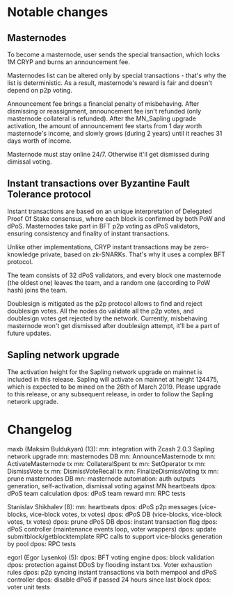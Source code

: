 Notable changes
===============

Masternodes
-----------------

To become a masternode, user sends the special transaction, which locks 1M CRYP and burns an announcement fee.

Masternodes list can be altered only by special transactions - that's why the list is deterministic. As a result, masternode's reward is fair and doesn't depend on p2p voting.

Announcement fee brings a financial penalty of misbehaving. After dismissing or reassignment, announcement fee isn't refunded (only masternode collateral is refunded). After the MN_Sapling upgrade activation, the amount of announcement fee starts from 1 day worth masternode's income, and slowly grows (during 2 years) until it reaches 31 days worth of income.

Masternode must stay online 24/7. Otherwise it'll get dismissed during dimissal voting.

Instant transactions over Byzantine Fault Tolerance protocol
-----------------

Instant transactions are based on an unique interpretation of Delegated Proof Of Stake consensus, where each block is confirmed by both PoW and dPoS.
Masternodes take part in BFT p2p voting as dPoS validators, ensuring consistency and finality of instant transactions.

Unlike other implementations, CRYP instant transactions may be zero-knowledge private, based on zk-SNARKs. That's why it uses a complex BFT protocol.

The team consists of 32 dPoS validators, and every block one masternode (the oldest one) leaves the team, and a random one (according to PoW hash) joins the team.

Doublesign is mitigated as the p2p protocol allows to find and reject doublesign votes. All the nodes do validate all the p2p votes, and doublesign votes get rejected by the network. Currently, misbehaving masternode won't get dismissed after doublesign attempt, it'll be a part of future updates.


Sapling network upgrade
-----------------
The activation height for the Sapling network upgrade on mainnet is included
in this release. Sapling will activate on mainnet at height 124475, which is
expected to be mined on the 26th of March 2019. Please upgrade to this release,
or any subsequent release, in order to follow the Sapling network upgrade.

Changelog
=========

maxb (Maksim Buldukyan) (13):
      mn: integration with Zcash 2.0.3 Sapling network upgrade
      mn: masternodes DB
      mn: AnnounceMasternode tx
      mn: ActivateMasternode tx
      mn: CollateralSpent tx
      mn: SetOperator tx
      mn: DismissVote tx
      mn: DismissVoteRecall tx
      mn: FinalizeDismissVoting tx
      mn: prune masternodes DB
      mn: masternode automation: auth outputs generation, self-activation, dismissal voting against MN heartbeats
      dpos: dPoS team calculation
      dpos: dPoS team reward
      mn: RPC tests

Stanislav Shikhalev (8):
      mn: heartbeats
      dpos: dPoS p2p messages (vice-blocks, vice-block votes, tx votes)
      dpos: dPoS DB (vice-blocks, vice-block votes, tx votes)
      dpos: prune dPoS DB
      dpos: instant transaction flag
      dpos: dPoS controller (maintenance events loop, voter wrappers)
      dpos: update submitblock/getblocktemplate RPC calls to support vice-blocks generation by pool
      dpos: RPC tests

egorl (Egor Lysenko) (5):
      dpos: BFT voting engine
      dpos: block validation
      dpos: protection against DDoS by flooding instant txs. Voter exhaustion rules
      dpos: p2p syncing instant transactions via both mempool and dPoS controller
      dpos: disable dPoS if passed 24 hours since last block
      dpos: voter unit tests

